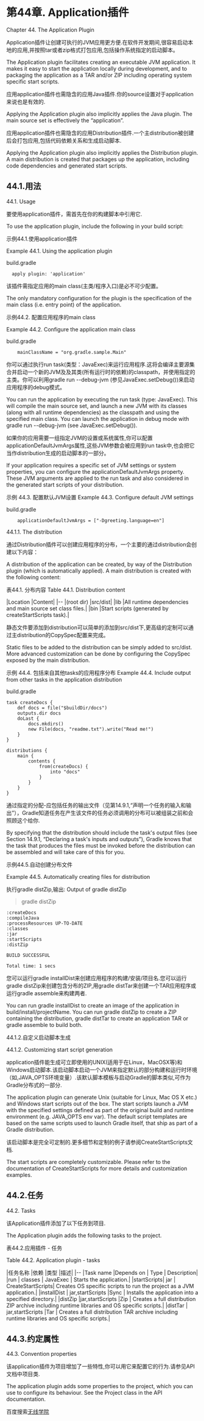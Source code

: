 # **第44章. Application插件**

Chapter 44. The Application Plugin

Application插件让创建可执行的JVM应用更方便.在软件开发期间,很容易启动本地的应用,并按照tar或者zip格式打包应用,包括操作系统指定的启动脚本。

The Application plugin facilitates creating an executable JVM application. It makes it easy to start the application locally during development, and to packaging the application as a TAR and/or ZIP including operating system specific start scripts.

应用application插件也需隐含的应用Java插件.你的source设置对于application来说也是有效的.

Applying the Application plugin also implicitly applies the Java plugin. The main source set is effectively the “application”.

应用application插件也需隐含的应用Distribution插件.一个主distribution被创建后会打包应用,包括代码依赖关系和生成启动脚本.

Applying the Application plugin also implicitly applies the Distribution plugin. A main distribution is created that packages up the application, including code dependencies and generated start scripts.

## **44.1.用法**

44.1. Usage

要使用application插件，需首先在你的构建脚本中引用它.

To use the application plugin, include the following in your build script:

示例44.1.使用application插件

Example 44.1. Using the application plugin

build.gradle
```
  apply plugin: 'application'
```

该插件需指定应用的main class(主类/程序入口)是必不可少配置。

The only mandatory configuration for the plugin is the specification of the main class (i.e. entry point) of the application.

示例44.2. 配置应用程序的main class

Example 44.2. Configure the application main class

build.gradle
```
    mainClassName = "org.gradle.sample.Main"
```

你可以通过执行run task(类型：JavaExec)来运行应用程序.这将会编译主要源集合并启动一个新的JVM及及其类(所有运行时的依赖)的classpath，并使用指定的主类。你可以利用gradle run --debug-jvm (参见JavaExec.setDebug())来启动应用程序的debug模式。

You can run the application by executing the run task (type: JavaExec). This will compile the main source set, and launch a new JVM with its classes (along with all runtime dependencies) as the classpath and using the specified main class. You can launch the application in debug mode with gradle run --debug-jvm (see JavaExec.setDebug()).

如果你的应用需要一组指定JVM的设置或系统属性,你可以配置applicationDefaultJvmArgs属性,这些JVM参数会被应用到run task中,也会把它当作distribution生成的启动脚本的一部分。

If your application requires a specific set of JVM settings or system properties, you can configure the applicationDefaultJvmArgs property. These JVM arguments are applied to the run task and also considered in the generated start scripts of your distribution.

示例 44.3. 配置默认JVM设置
Example 44.3. Configure default JVM settings

build.gradle
```
    applicationDefaultJvmArgs = ["-Dgreeting.language=en"]
```

44.1.1. The distribution

通过Distribution插件可以创建应用程序的分布，一个主要的通过distribution会创建以下内容：

A distribution of the application can be created, by way of the Distribution plugin (which is automatically applied). A main distribution is created with the following content:

表44.1. 分布内容
Table 44.1. Distribution content

|Location	|Content|
|--
|(root dir)	|src/dist|
|lib	 |All runtime dependencies and main source set class files.|
|bin	 |Start scripts (generated by createStartScripts task).|

静态文件要添加到distribution可以简单的添加到src/dist下,更高级的定制可以通过主distribution的CopySpec配置来完成。

Static files to be added to the distribution can be simply added to src/dist. More advanced customization can be done by configuring the CopySpec exposed by the main distribution.

示例 44.4. 包括来自其他tasks的应用程序分布
Example 44.4. Include output from other tasks in the application distribution

build.gradle
```
task createDocs {
    def docs = file("$buildDir/docs")
    outputs.dir docs
    doLast {
        docs.mkdirs()
        new File(docs, "readme.txt").write("Read me!")
    }
}

distributions {
    main {
        contents {
            from(createDocs) {
                into "docs"
            }
        }
    }
}
```

通过指定的分配-应包括任务的输出文件（见第14.9.1,“声明一个任务的输入和输出”），Gradle知道任务在产生该文件的任务必须调用的分布可以被组装之前和会照顾这个给你.

By specifying that the distribution should include the task's output files (see Section 14.9.1, “Declaring a task's inputs and outputs”), Gradle knows that the task that produces the files must be invoked before the distribution can be assembled and will take care of this for you.

示例44.5.自动创建分布文件

Example 44.5. Automatically creating files for distribution

执行gradle distZip,输出:
Output of gradle distZip
> gradle distZip
```
:createDocs
:compileJava
:processResources UP-TO-DATE
:classes
:jar
:startScripts
:distZip

BUILD SUCCESSFUL

Total time: 1 secs
```

您可以运行gradle installDist来创建应用程序的构建/安装/项目名.您可以运行gradle distZip来创建包含分布的ZIP,用gradle distTar来创建一个TAR应用程序或运行gradle assemble来构建两者.

You can run gradle installDist to create an image of the application in build/install/projectName. You can run gradle distZip to create a ZIP containing the distribution, gradle distTar to create an application TAR or gradle assemble to build both.

44.1.2.自定义启动脚本生成

44.1.2. Customizing start script generation

application插件能生成可立即使用的UNIX(适用于在Linux，MacOSX等)和Windows启动脚本.该启动脚本启动一个JVM来指定默认的部分构建和运行时环境（如,JAVA_OPTS环境变量）.该默认脚本模板与启动Gradle的脚本类似,可作为Gradle分布式的一部分.

The application plugin can generate Unix (suitable for Linux, Mac OS X etc.) and Windows start scripts out of the box. The start scripts launch a JVM with the specified settings defined as part of the original build and runtime environment (e.g. JAVA_OPTS env var). The default script templates are based on the same scripts used to launch Gradle itself, that ship as part of a Gradle distribution.

该启动脚本是完全可定制的.更多细节和定制的例子请参阅CreateStartScripts文档.

The start scripts are completely customizable. Please refer to the documentation of CreateStartScripts for more details and customization examples.

## **44.2.任务**

44.2. Tasks

该Application插件添加了以下任务到项目.

The Application plugin adds the following tasks to the project.

表44.2.应用插件 - 任务

Table 44.2. Application plugin - tasks

|任务名称		|依赖				|类型 				|描述|
|--
|Task name		|Depends on		|	Type	|			Description|
|run		|		classes		|		JavaExec	|		Starts the application.|
|startScripts|	jar				|	CreateStartScripts|	Creates OS specific scripts to run the project as a JVM application.|
|installDist	|	jar,startScripts	|Sync			|	Installs the application into a specified directory.|
|distZip			|jar,startScripts	|Zip			|		Creates a full distribution ZIP archive including runtime libraries and OS specific scripts.|
|distTar		|	jar,startScripts	|Tar		|			Creates a full distribution TAR archive including runtime libraries and OS specific scripts.|


## **44.3.约定属性**

44.3. Convention properties

该application插件为项目增加了一些特性,你可以用它来配置它的行为.请参见API文档中项目类.

The application plugin adds some properties to the project, which you can use to configure its behaviour. See the Project class in the API documentation.

百度搜索[无线学院](http://wirelesscollege.cn)